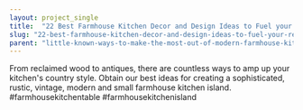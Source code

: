 ```yaml
---
layout: project_single
title:  "22 Best Farmhouse Kitchen Decor and Design Ideas to Fuel your Remodel"
slug: "22-best-farmhouse-kitchen-decor-and-design-ideas-to-fuel-your-remodel"
parent: "little-known-ways-to-make-the-most-out-of-modern-farmhouse-kitchen"
---
```

From reclaimed wood to antiques, there are countless ways to amp up your kitchen's country style. Obtain our best ideas for creating a sophisticated, rustic, vintage, modern and small farmhouse kitchen island. #farmhousekitchentable #farmhousekitchenisland